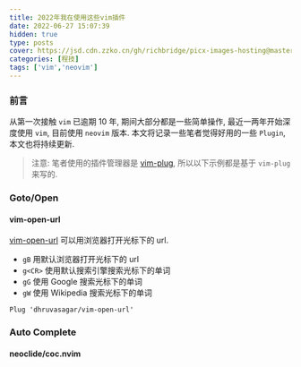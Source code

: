 ```yaml
---
title: 2022年我在使用这些vim插件
date: 2022-06-27 15:07:39
hidden: true
type: posts
cover: https://jsd.cdn.zzko.cn/gh/richbridge/picx-images-hosting@master/thumbnail/程技.jpg
categories: [程技]
tags: ['vim','neovim']
---
```


### 前言
从第一次接触 `vim` 已逾期 10 年, 期间大部分都是一些简单操作,
最近一两年开始深度使用 `vim`, 目前使用 `neovim` 版本.
本文将记录一些笔者觉得好用的一些 `Plugin`, 本文也将持续更新.

<!--more-->

> 注意: 笔者使用的插件管理器是 [vim-plug](https://github.com/junegunn/vim-plug),
所以以下示例都是基于 `vim-plug` 来写的.

### Goto/Open
#### vim-open-url
[vim-open-url](https://github.com/dhruvasagar/vim-open-url)
可以用浏览器打开光标下的 url. 

- `gB` 用默认浏览器打开光标下的 url
- `g<CR>` 使用默认搜索引擎搜索光标下的单词
- `gG` 使用 Google 搜索光标下的单词
- `gW` 使用 Wikipedia 搜索光标下的单词

```vim
Plug 'dhruvasagar/vim-open-url'
```

### Auto Complete
#### neoclide/coc.nvim

